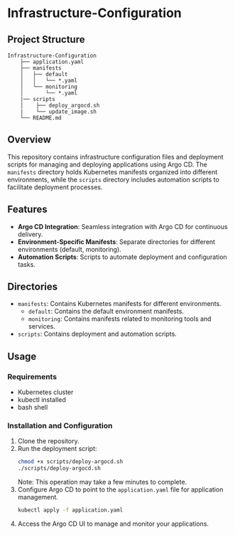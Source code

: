 # Infrastructure-Configuration

## Project Structure
```
Infrastructure-Configuration
    ├── application.yaml
    ├── manifests
    │   ├── default
    │   │   └── *.yaml
    │   └── monitoring
    │       └── *.yaml
    |── scripts
    │    ├── deploy_argocd.sh
    |    └── update_image.sh
    └── README.md
```

## Overview
This repository contains infrastructure configuration files and deployment scripts for managing and deploying applications using Argo CD. The `manifests` directory holds Kubernetes manifests organized into different environments, while the `scripts` directory includes automation scripts to facilitate deployment processes.

## Features
- **Argo CD Integration**: Seamless integration with Argo CD for continuous delivery.
- **Environment-Specific Manifests**: Separate directories for different environments (default, monitoring).
- **Automation Scripts**: Scripts to automate deployment and configuration tasks.

## Directories
- `manifests`: Contains Kubernetes manifests for different environments.
    - `default`: Contains the default environment manifests.
    - `monitoring`: Contains manifests related to monitoring tools and services.
- `scripts`: Contains deployment and automation scripts.

## Usage
### Requirements
- Kubernetes cluster
- kubectl installed
- bash shell

### Installation and Configuration
1. Clone the repository.
3. Run the deployment script:
   ```bash
   chmod +x scripts/deploy-argocd.sh
   ./scripts/deploy-argocd.sh
   ```
    Note: This operation may take a few minutes to complete.
4. Configure Argo CD to point to the `application.yaml` file for application management.
    ```bash
    kubectl apply -f application.yaml
    ```
5. Access the Argo CD UI to manage and monitor your applications.

